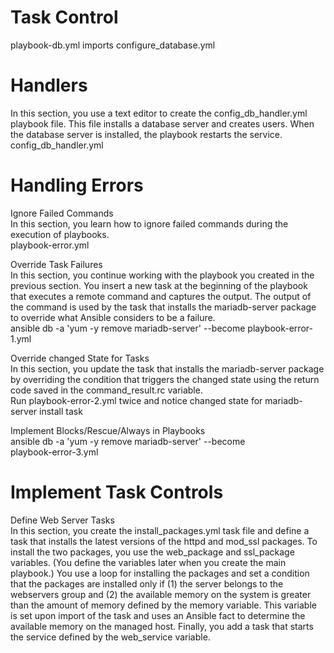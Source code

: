 Task Control 
============
playbook-db.yml imports configure_database.yml

Handlers
========
In this section, you use a text editor to create the config_db_handler.yml playbook file. This file installs a database server and creates users. When the database server is installed, the playbook restarts the service.  
config_db_handler.yml 

Handling Errors
===============
Ignore Failed Commands  
In this section, you learn how to ignore failed commands during the execution of playbooks.  
playbook-error.yml  

Override Task Failures  
In this section, you continue working with the playbook you created in the previous section. You insert a new task at the beginning of the playbook that executes a remote command and captures the output. The output of the command is used by the task that installs the mariadb-server package to override what Ansible considers to be a failure.  
ansible db -a 'yum -y remove mariadb-server' --become 
playbook-error-1.yml  

Override changed State for Tasks  
In this section, you update the task that installs the mariadb-server package by overriding the condition that triggers the changed state using the return code saved in the command_result.rc variable.  
Run playbook-error-2.yml twice and notice changed state for mariadb-server install task  

Implement Blocks/Rescue/Always in Playbooks  
ansible db -a 'yum -y remove mariadb-server' --become  
playbook-error-3.yml  

Implement Task Controls
=======================
Define Web Server Tasks  
In this section, you create the install_packages.yml task file and define a task that installs the latest versions of the httpd and mod_ssl packages. To install the two packages, you use the web_package and ssl_package variables. (You define the variables later when you create the main playbook.) You use a loop for installing the packages and set a condition that the packages are installed only if (1) the server belongs to the webservers group and (2) the available memory on the system is greater than the amount of memory defined by the memory variable. This variable is set upon import of the task and uses an Ansible fact to determine the available memory on the managed host. Finally, you add a task that starts the service defined by the web_service variable.  




 





